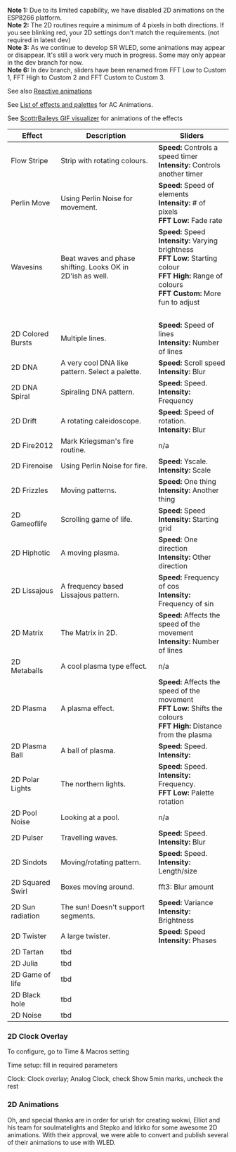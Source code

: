 **Note 1:** Due to its limited capability, we have disabled 2D animations on the ESP8266 platform.    
**Note 2:** The 2D routines require a minimum of 4 pixels in both directions. If you see blinking red, your 2D settings don't match the requirements. (not required in latest dev)    
**Note 3:** As we continue to develop SR WLED, some animations may appear or disappear. It's still a work very much in progress. Some may only appear in the dev branch for now.   
**Note 6:** In dev branch, sliders have been renamed from FFT Low to Custom 1, FFT High to Custom 2 and FFT Custom to Custom 3.     

See also [Reactive animations](https://github.com/atuline/WLED/wiki/Reactive-Animations)   

See [List of effects and palettes](https://github.com/Aircoookie/WLED/wiki/List-of-effects-and-palettes) for AC Animations.

See [ScottrBaileys GIF visualizer](https://github.com/scottrbailey/WLED-Utils/blob/main/effects_sr.md) for animations of the effects

| Effect | Description | Sliders
| --- | --- | ---
| Flow Stripe |Strip with rotating colours.|**Speed:** Controls a speed timer <br/>**Intensity:** Controls another timer
| Perlin Move |Using Perlin Noise for movement.|**Speed:** Speed of elements<br/>**Intensity:** # of pixels<br />**FFT Low:** Fade rate
| Wavesins | Beat waves and phase shifting. Looks OK in 2D'ish as well. |**Speed:** Speed<br/>**Intensity:** Varying brightness<br/>**FFT Low:** Starting colour<br/>**FFT High:** Range of colours<br/>**FFT Custom:** More fun to adjust
|    |  |  <br />| 2D Black Hole | Stars moving around black hole. |**FFT Low:** one beat<br/>**FFT High:** Another beat<br/>**FFT Custom:** last beat
| 2D Colored Bursts |Multiple lines.|**Speed:** Speed of lines<br/>**Intensity:** Number of lines
| 2D DNA | A very cool DNA like pattern. Select a palette.|**Speed:** Scroll speed<br />**Intensity:** Blur
| 2D DNA Spiral |Spiraling DNA pattern.|**Speed:** Speed.<br/>**Intensity:** Frequency
| 2D Drift |A rotating caleidoscope.|**Speed:** Speed of rotation.<br/>**Intensity:** Blur
| 2D Fire2012| Mark Kriegsman's fire routine.|n/a
| 2D Firenoise |Using Perlin Noise for fire.|**Speed:** Yscale.<br/>**Intensity:** Scale
| 2D Frizzles |Moving patterns.|**Speed:** One thing<br/>**Intensity:** Another thing
| 2D Gameoflife |Scrolling game of life.|**Speed:** Speed <br/>**Intensity:** Starting grid
| 2D Hiphotic | A moving plasma.|**Speed:** One direction<br/>**Intensity:** Other direction
| 2D Lissajous | A frequency based Lissajous pattern.|**Speed:** Frequency of cos<br/>**Intensity:** Frequency of sin
| 2D Matrix |The Matrix in 2D.|**Speed:** Affects the speed of the movement<br />**Intensity:** Number of lines
| 2D Metaballs |A cool plasma type effect.|n/a
| 2D Plasma |A plasma effect.|**Speed:** Affects the speed of the movement<br />**FFT Low:** Shifts the colours<br />**FFT High:** Distance from the plasma
| 2D Plasma Ball |A ball of plasma. |**Speed:** Speed. <br/>**Intensity:**
| 2D Polar Lights |The northern lights.|**Speed:** Speed.<br/>**Intensity:** Frequency.<br/>**FFT Low:** Palette rotation
| 2D Pool Noise |Looking at a pool.|n/a
| 2D Pulser |Travelling waves.|**Speed:** Speed. <br/>**Intensity:** Blur
| 2D Sindots |Moving/rotating pattern.|**Speed:** Speed. <br/>**Intensity:** Length/size
| 2D Squared Swirl |Boxes moving around.|fft3: Blur amount
| 2D Sun radiation |The sun! Doesn't support segments.|**Speed:** Variance<br/>**Intensity:** Brightness
| 2D Twister |A large twister.|**Speed:** Speed <br/>**Intensity:** Phases
| 2D Tartan|tbd|
| 2D Julia|tbd|
| 2D Game of life|tbd|
| 2D Black hole|tbd|
| 2D Noise|tbd|

### 2D Clock Overlay

To configure, go to Time & Macros setting

Time setup: fill in required parameters

Clock: Clock overlay; Analog Clock, check Show 5min marks, uncheck the rest



### 2D Animations

Oh, and special thanks are in order for urish for creating wokwi, Elliot and his team for soulmatelights and Stepko and ldirko for some awesome 2D animations. With their approval, we were able to convert and publish several of their animations to use with WLED.
